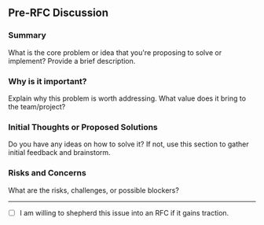 ## Pre-RFC Discussion

### Summary

What is the core problem or idea that you're proposing to solve or implement? Provide a brief description.

### Why is it important?

Explain why this problem is worth addressing. What value does it bring to the team/project?

### Initial Thoughts or Proposed Solutions

Do you have any ideas on how to solve it? If not, use this section to gather initial feedback and brainstorm.

### Risks and Concerns

What are the risks, challenges, or possible blockers?

---

- [ ] I am willing to shepherd this issue into an RFC if it gains traction.
